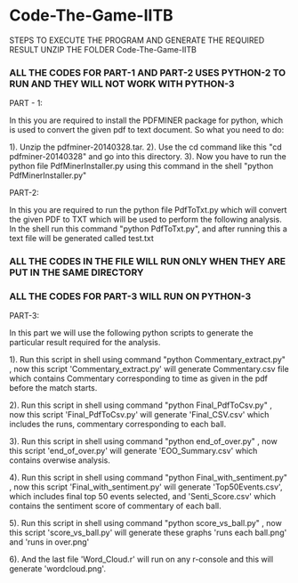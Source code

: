 # Code-The-Game-IITB


STEPS TO EXECUTE THE PROGRAM AND GENERATE THE REQUIRED RESULT
UNZIP THE FOLDER Code-The-Game-IITB 

### ALL THE CODES FOR PART-1 AND PART-2 USES PYTHON-2 TO RUN AND THEY WILL NOT WORK WITH PYTHON-3 ###
PART - 1:

In this you are required to install the PDFMINER package for python, which is used to convert the given pdf to text document.
So what you need to do:

1). Unzip the pdfminer-20140328.tar.
2). Use the cd command like this "cd pdfminer-20140328" and go into this directory.
3). Now you have to run the python file PdfMinerInstaller.py using this command in the shell "python PdfMinerInstaller.py" 


PART-2:

In this you are required to run the python file PdfToTxt.py which will convert the given PDF to TXT which will be used to
perform the following analysis.
In the shell run this command "python PdfToTxt.py", and after running this a text file will be generated called test.txt

### ALL THE CODES IN THE FILE WILL RUN ONLY WHEN THEY ARE PUT IN THE SAME DIRECTORY ###



### ALL THE CODES FOR PART-3 WILL RUN ON PYTHON-3 ###
PART-3:

In this part we will use the following python scripts to generate the particular result required for the analysis.

1). Run this script in shell using command "python Commentary_extract.py" , now this script 'Commentary_extract.py' will generate Commentary.csv file which contains Commentary corresponding to time as given in the pdf before the match starts.

2). Run this script in shell using command "python Final_PdfToCsv.py" , now this script 'Final_PdfToCsv.py' will generate 'Final_CSV.csv' which includes the runs, 
commentary corresponding to each ball.

3). Run this script in shell using command "python end_of_over.py" , now this script 'end_of_over.py' will generate 'EOO_Summary.csv' which contains overwise analysis.

4). Run this script in shell using command "python Final_with_sentiment.py" , now this script 'Final_with_sentiment.py' will generate 'Top50Events.csv', which includes final top 50 events selected, and 'Senti_Score.csv' which contains the sentiment score of commentary of each ball.

5). Run this script in shell using command "python score_vs_ball.py" , now this script 'score_vs_ball.py' will generate these graphs 'runs each ball.png' and 'runs in over.png'

6). And the last file 'Word_Cloud.r' will run on any r-console and this will generate 'wordcloud.png'.
